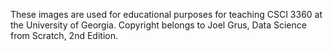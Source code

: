 These images are used for educational purposes for teaching CSCI 3360 at the University of Georgia.
Copyright belongs to Joel Grus, Data Science from Scratch, 2nd Edition.
